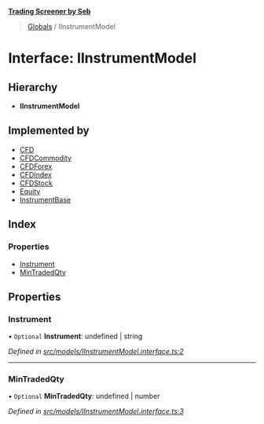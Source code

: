 **[Trading Screener by Seb](../README.md)**

> [Globals](../globals.md) / IInstrumentModel

# Interface: IInstrumentModel

## Hierarchy

* **IInstrumentModel**

## Implemented by

* [CFD](../classes/cfd.md)
* [CFDCommodity](../classes/cfdcommodity.md)
* [CFDForex](../classes/cfdforex.md)
* [CFDIndex](../classes/cfdindex.md)
* [CFDStock](../classes/cfdstock.md)
* [Equity](../classes/equity.md)
* [InstrumentBase](../classes/instrumentbase.md)

## Index

### Properties

* [Instrument](iinstrumentmodel.md#instrument)
* [MinTradedQty](iinstrumentmodel.md#mintradedqty)

## Properties

### Instrument

• `Optional` **Instrument**: undefined \| string

*Defined in [src/models/IInstrumentModel.interface.ts:2](https://github.com/wiewiur667/TradingScreener/blob/196ff12/src/models/IInstrumentModel.interface.ts#L2)*

___

### MinTradedQty

• `Optional` **MinTradedQty**: undefined \| number

*Defined in [src/models/IInstrumentModel.interface.ts:3](https://github.com/wiewiur667/TradingScreener/blob/196ff12/src/models/IInstrumentModel.interface.ts#L3)*
